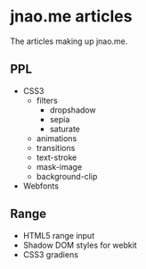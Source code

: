 jnao.me articles
================

The articles making up jnao.me.

PPL
-----
* CSS3
  * filters
    * dropshadow
    * sepia
    * saturate
  * animations
  * transitions
  * text-stroke
  * mask-image
  * background-clip
* Webfonts


Range
-----
* HTML5 range input
* Shadow DOM styles for webkit
* CSS3 gradiens